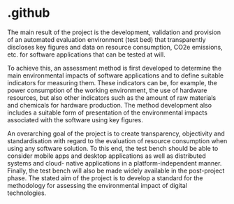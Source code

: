 # .github
The main result of the project is the development, validation and provision of an automated evaluation environment (test bed) that transparently discloses key figures and data on resource consumption, CO2e emissions, etc. for software applications that can be tested at will.

To achieve this, an assessment method is first developed to determine the main environmental impacts of software applications and to define suitable indicators for measuring them. These indicators can be, for example, the power consumption of the working environment, the use of hardware resources, but also other indicators such as the amount of raw materials and chemicals for hardware production. The method development also includes a suitable form of presentation of the environmental impacts associated with the software using key figures.

An overarching goal of the project is to create transparency, objectivity and standardisation with regard to the evaluation of resource consumption when using any software solution. To this end, the test bench should be able to consider mobile apps and desktop applications as well as distributed systems and cloud- native applications in a platform-independent manner. Finally, the test bench will also be made widely available in the post-project phase. The stated aim of the project is to develop a standard for the methodology for assessing the environmental impact of digital technologies.
